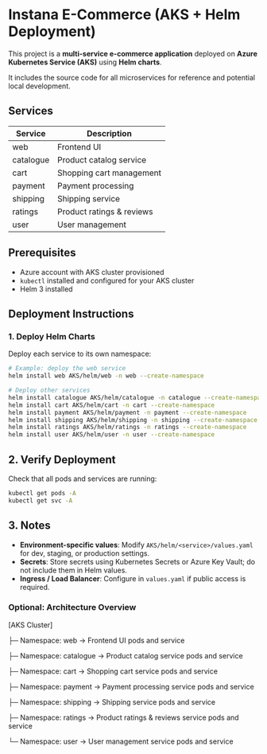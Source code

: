 # Instana E-Commerce (AKS + Helm Deployment)

This project is a **multi-service e-commerce application** deployed on **Azure Kubernetes Service (AKS)** using **Helm charts**.

It includes the source code for all microservices for reference and potential local development.

## Services

| Service    | Description               |
|------------|---------------------------|
| web        | Frontend UI               |
| catalogue  | Product catalog service   |
| cart       | Shopping cart management  |
| payment    | Payment processing        |
| shipping   | Shipping service          |
| ratings    | Product ratings & reviews |
| user       | User management           |

## Prerequisites

- Azure account with AKS cluster provisioned
- `kubectl` installed and configured for your AKS cluster
- Helm 3 installed

## Deployment Instructions

### 1. Deploy Helm Charts

Deploy each service to its own namespace:

```bash
# Example: deploy the web service
helm install web AKS/helm/web -n web --create-namespace

# Deploy other services
helm install catalogue AKS/helm/catalogue -n catalogue --create-namespace
helm install cart AKS/helm/cart -n cart --create-namespace
helm install payment AKS/helm/payment -n payment --create-namespace
helm install shipping AKS/helm/shipping -n shipping --create-namespace
helm install ratings AKS/helm/ratings -n ratings --create-namespace
helm install user AKS/helm/user -n user --create-namespace
```

## 2. Verify Deployment

Check that all pods and services are running:

```bash
kubectl get pods -A
kubectl get svc -A
```

## 3. Notes

- **Environment-specific values**: Modify `AKS/helm/<service>/values.yaml` for dev, staging, or production settings.  
- **Secrets**: Store secrets using Kubernetes Secrets or Azure Key Vault; do not include them in Helm values.  
- **Ingress / Load Balancer**: Configure in `values.yaml` if public access is required.  

### Optional: Architecture Overview

[AKS Cluster]

├─ Namespace: web → Frontend UI pods and service

├─ Namespace: catalogue → Product catalog service pods and service

├─ Namespace: cart → Shopping cart service pods and service

├─ Namespace: payment → Payment processing service pods and service

├─ Namespace: shipping → Shipping service pods and service

├─ Namespace: ratings → Product ratings & reviews service pods and service

└─ Namespace: user → User management service pods and service


